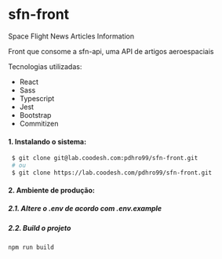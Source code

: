 # sfn-front

Space Flight News Articles Information

Front que consome a sfn-api, uma API de artigos aeroespaciais

Tecnologias utilizadas:
- React
- Sass
- Typescript
- Jest
- Bootstrap
- Commitizen

#### 1. Instalando o sistema:

```bash
 $ git clone git@lab.coodesh.com:pdhro99/sfn-front.git
 # ou
 $ git clone https://lab.coodesh.com/pdhro99/sfn-front.git
```

#### 2. Ambiente de produção:  

##### 2.1. Altere o .env de acordo com .env.example  

##### 2.2. Build o projeto

```bash
npm run build
```
